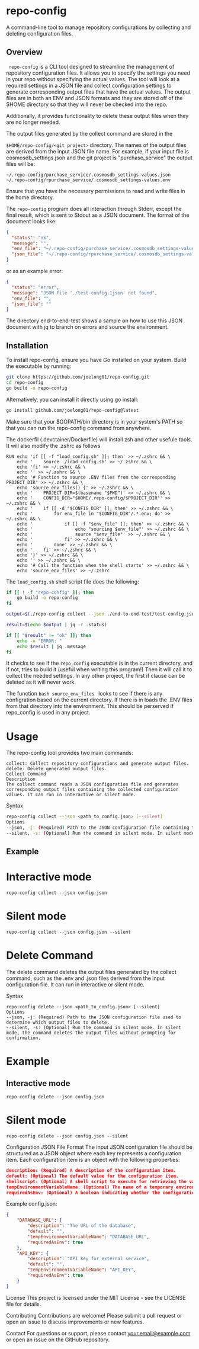 # repo-config
A command-line tool to manage repository configurations by collecting and deleting configuration files.

## Overview
``` repo-config``` is a CLI tool designed to streamline the management of repository configuration files. It allows you to specify the settings you need in your repo without specifying the actual values.  The tool will look at a required settings in a JSON file and collect configuration settings to generate corresponding output files that have the actual values.  The output files are in both an ENV and JSON formats and they are stored off of the $HOME directory so that they will never be checked into the repo.

Additionally, it provides functionality to delete these output files when they are no longer needed.

The output files generated by the collect command are stored in the 

```$HOME/repo-config/<git project>``` directory.
The names of the output files are derived from the input JSON file name.
For example, if your input file is cosmosdb_settings.json and the git project is "purchase_service" the output files will be:

```~/.repo-config/purchase_service/.cosmosdb_settings-values.json```
```~/.repo-config/rpurchase_service/.cosmosdb_settings-values.env```

Ensure that you have the necessary permissions to read and write files in the home directory.

The ```repo-config``` program does all interaction through Stderr, except the final result, which is sent to Stdout as a JSON document.  The format of the document looks like:
```json
{
  "status": "ok",
  "message": "",
  "env_file": "~/.repo-config/purchase_service/.cosmosdb_settings-values.json",
  "json_file": "~/.repo-config/rpurchase_service/.cosmosdb_settings-values.env"
} 
```
or as an example error:
```json
{
  "status": "error",
  "message": "JSON file './test-config.1json' not found",
  "env_file": "",
  "json_file": ""
} 
```

The directory end-to-end-test shows a sample on how to use this JSON document with jq to branch on errors and source the environment.

## Installation
To install repo-config, ensure you have Go installed on your system. Build the executable by running:

```bash
git clone https://github.com/joelong01/repo-config.git
cd repo-config
go build -o repo-config
```
Alternatively, you can install it directly using go install:

```bash
go install github.com/joelong01/repo-config@latest
```
Make sure that your $GOPATH/bin directory is in your system's PATH so that you can run the 
repo-config command from anywhere.

The dockerfil (.devctainer/Dockerfile) will install zsh and other usefule tools.  It will also modify the .zshrc as follows

```Docker
RUN echo 'if [[ -f "load_config.sh" ]]; then' >> ~/.zshrc && \
    echo '    source ./load_config.sh' >> ~/.zshrc && \
    echo 'fi' >> ~/.zshrc && \
    echo '' >> ~/.zshrc && \
    echo '# Function to source .ENV files from the corresponding PROJECT_DIR' >> ~/.zshrc && \
    echo 'source_env_files() {' >> ~/.zshrc && \
    echo '    PROJECT_DIR=$(basename "$PWD")' >> ~/.zshrc && \
    echo '    CONFIG_DIR="$HOME/.repo-config/$PROJECT_DIR"' >> ~/.zshrc && \
    echo '    if [[ -d "$CONFIG_DIR" ]]; then' >> ~/.zshrc && \
    echo '        for env_file in "$CONFIG_DIR"/.*.env; do' >> ~/.zshrc && \
    echo '            if [[ -f "$env_file" ]]; then' >> ~/.zshrc && \
    echo '                echo "sourcing $env_file"' >> ~/.zshrc && \
    echo '                source "$env_file"' >> ~/.zshrc && \
    echo '            fi' >> ~/.zshrc && \
    echo '        done' >> ~/.zshrc && \
    echo '    fi' >> ~/.zshrc && \
    echo '}' >> ~/.zshrc && \
    echo '' >> ~/.zshrc && \
    echo '# Call the function when the shell starts' >> ~/.zshrc && \
    echo 'source_env_files' >> ~/.zshrc

```
The ```load_config.sh``` shell script file does the following:

``` bash
if [[ ! -f "repo-config" ]]; then
    go build -o repo-config
fi

output=$(./repo-config collect --json ./end-to-end-test/test-config.json --silent)

result=$(echo $output | jq -r .status)

if [[ "$result" != "ok" ]]; then
    echo -n "ERROR: "
    echo $result | jq .message
fi

```
It checks to see if the ```repo_config``` executable is in the current directory, and if not, tries to build it (useful when writing this program!) Then it will call it to collect the needed settings.  In any other project, the first if clause can be deleted as it will never work. 

The function ```bash source_env_files ``` looks to see if there is any configration based on the current directory. If there is in loads the .ENV files from that directory into the environment.  This should be perserved if repo_config is used in any project.

# Usage
The repo-config tool provides two main commands:
``` 
collect: Collect repository configurations and generate output files.
delete: Delete generated output files.
Collect Command
Description
The collect command reads a JSON configuration file and generates corresponding output files containing the collected configuration values. It can run in interactive or silent mode.
```
Syntax
``` bash
repo-config collect --json <path_to_config.json> [--silent]
Options
--json, -j: (Required) Path to the JSON configuration file containing the configuration items.
--silent, -s: (Optional) Run the command in silent mode. In silent mode, the command operates without interactive prompts and uses default values or existing configuration where possible.
```
## Example

# Interactive mode
```
repo-config collect --json config.json
```
# Silent mode
``` 
repo-config collect --json config.json --silent
```

# Delete Command

The delete command deletes the output files generated by the collect command, such as the .env and .json files derived from the input configuration file. It can run in interactive or silent mode.

Syntax
``` 
repo-config delete --json <path_to_config.json> [--silent]
Options
--json, -j: (Required) Path to the JSON configuration file used to determine which output files to delete.
--silent, -s: (Optional) Run the command in silent mode. In silent mode, the command deletes the output files without prompting for confirmation.
``` 
# Example

## Interactive mode
```
repo-config delete --json config.json
```
# Silent mode
```
repo-config delete --json config.json --silent
```
Configuration JSON File Format
The input JSON configuration file should be structured as a JSON object where each key represents a configuration item. Each configuration item is an object with the following properties:
``` json
description: (Required) A description of the configuration item.
default: (Optional) The default value for the configuration item.
shellscript: (Optional) A shell script to execute for retrieving the value.
tempEnvironmentVariableName: (Optional) The name of a temporary environment variable to set.
requiredAsEnv: (Optional) A boolean indicating whether the configuration item is required as an environment variable.
```
Example config.json:
``` json
{
    "DATABASE_URL": {
        "description": "The URL of the database",
        "default": "",
        "tempEnvironmentVariableName": "DATABASE_URL",
        "requiredAsEnv": true
    },
    "API_KEY": {
        "description": "API key for external service",
        "default": "",
        "tempEnvironmentVariableName": "API_KEY",
        "requiredAsEnv": true
    }
}
```


License
This project is licensed under the MIT License - see the LICENSE file for details.

Contributing
Contributions are welcome! Please submit a pull request or open an issue to discuss improvements or new features.

Contact
For questions or support, please contact your.email@example.com or open an issue on the GitHub repository.